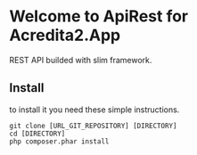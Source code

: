 # Welcome to ApiRest for Acredita2.App
REST API builded with slim framework.

## Install
to install it you need these simple instructions.
```
git clone [URL_GIT_REPOSITORY] [DIRECTORY]
cd [DIRECTORY]
php composer.phar install
```
